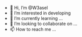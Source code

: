 - 👋 Hi, I’m @W3asel
- 👀 I’m interested in developing
- 🌱 I’m currently learning ...
- 💞️ I’m looking to collaborate on ...
- 📫 How to reach me ...
